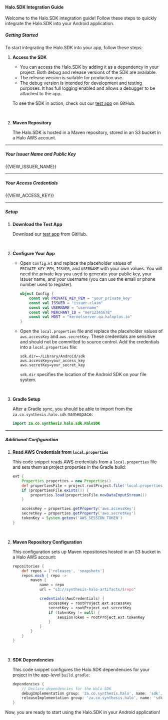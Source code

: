 #### Halo.SDK Integration Guide

Welcome to the Halo.SDK integration guide! Follow these steps to quickly integrate the Halo.SDK into your Android application.

##### Getting Started

To start integrating the Halo.SDK into your app, follow these steps:

1. **Access the SDK**
    - You can access the Halo.SDK by adding it as a dependency in your project. Both debug and release versions of the SDK are available.
    - The release version is suitable for production use.
    - The debug version is intended for development and testing purposes. It has full logging enabled and allows a debugger to be attached to the app.

    To see the SDK in action, check out our [test app](https://github.com/halo-dot/halo_test_app) on GitHub.

<br/>

2. **Maven Repository**

    The Halo.SDK is hosted in a Maven repository, stored in an S3 bucket in a Halo AWS account.


---

##### Your Issuer Name and Public Key

{{VIEW_ISSUER_NAME}}

---

##### Your Access Credentials

{{VIEW_ACCESS_KEY}}

---

##### Setup

1. **Download the Test App**

    Download our [test app](https://github.com/halo-dot/halo_test_app) from GitHub.

<br/>

2. **Configure Your App**

    - Open `Config.kt` and replace the placeholder values of `PRIVATE_KEY_PEM`, `ISSUER`, and `USERNAME` with your own values. You will need the private key you used to generate your public key, your issuer name, and your username (you can use the email or phone number used to register).

        ```kotlin
        object Config {
            const val PRIVATE_KEY_PEM = "your_private_key"
            const val ISSUER = "issuer.claim"
            const val USERNAME = "username"
            const val MERCHANT_ID = "mer12345678"
            const val HOST = "kernelserver.qa.haloplus.io"
        }
        ```

    - Open the `local.properties` file and replace the placeholder values of `aws.accessKey` and `aws.secretKey`. These credentials are sensitive and should not be committed to source control. Add the credentials into a `local.properties` file:

        ```properties
        sdk.dir=~/Library/Android/sdk
        aws.accessKey=your_access_key
        aws.secretKey=your_secret_key
        ```

        `sdk.dir` specifies the location of the Android SDK on your file system.

<br/>

3. **Gradle Setup**

    After a Gradle sync, you should be able to import from the `za.co.synthesis.halo.sdk` namespace:

    ```kotlin
    import za.co.synthesis.halo.sdk.HaloSDK
    ```

---

##### Additional Configuration

1. **Read AWS Credentials from `local.properties`**

    This code snippet reads AWS credentials from a `local.properties` file and sets them as project properties in the Gradle build:

    ```gradle
    ext {
        Properties properties = new Properties()
        def propertiesFile = project.rootProject.file('local.properties')
        if (propertiesFile.exists()) {
            properties.load(propertiesFile.newDataInputStream())
        }

        accessKey = properties.getProperty('aws.accessKey')
        secretKey = properties.getProperty('aws.secretKey')
        tokenKey = System.getenv('AWS_SESSION_TOKEN')
    }
    ```
<br/>

2. **Maven Repository Configuration**

    This configuration sets up Maven repositories hosted in an S3 bucket in a Halo AWS account:

    ```gradle
    repositories {
        def repos = ['releases', 'snapshots']
        repos.each { repo ->
            maven {
                name = repo
                url = "s3://synthesis-halo-artifacts/$repo"

                credentials(AwsCredentials) {
                    accessKey = rootProject.ext.accessKey
                    secretKey = rootProject.ext.secretKey
                    if (tokenKey != null) {
                        sessionToken = rootProject.ext.tokenKey
                    }
                }
            }
        }
    }
    ```
<br/>

3. **SDK Dependencies**

    This code snippet configures the Halo.SDK dependencies for your project in the app-level `build.gradle`:

    ```gradle
    dependencies {
        // Declare dependencies for the Halo SDK
        debugImplementation group: 'za.co.synthesis.halo', name: 'sdk', version: '2.1.26-debug'
        releaseImplementation group: 'za.co.synthesis.halo', name: 'sdk', version: '2.1.26'
    }
    ```

Now, you are ready to start using the Halo.SDK in your Android application!
